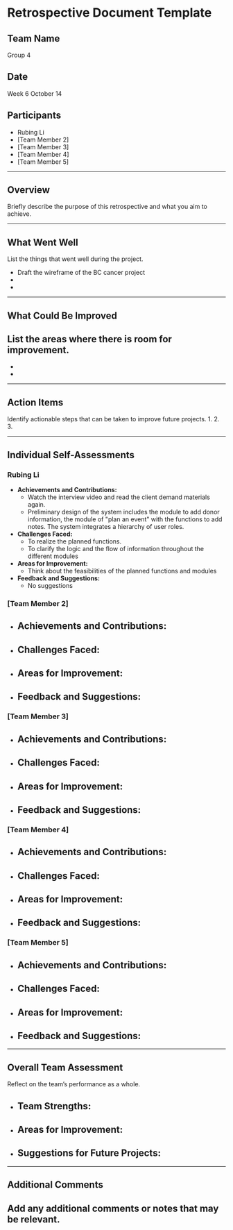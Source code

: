 # Retrospective Document Template

## Team Name
Group 4 

## Date
Week 6 October 14

## Participants
- Rubing Li
- [Team Member 2]
- [Team Member 3]
- [Team Member 4]
- [Team Member 5]

---

## Overview
Briefly describe the purpose of this retrospective and what you aim to achieve.

---

## What Went Well
List the things that went well during the project.
- Draft the wireframe of the BC cancer project
-
-

---

## What Could Be Improved
List the areas where there is room for improvement.
- 
-
-

---

## Action Items
Identify actionable steps that can be taken to improve future projects.
1.
2.
3.

---

## Individual Self-Assessments
### Rubing Li
- **Achievements and Contributions:**
  - Watch the interview video and read the client demand materials again.
  - Preliminary design of the system includes the module to add donor information, the module of "plan an event" with the functions to add notes. The system integrates a hierarchy of user roles. 
- **Challenges Faced:**
  - To realize the planned functions.
  - To clarify the logic and the flow of information throughout the different modules
- **Areas for Improvement:**
  - Think about the feasibilities of the planned functions and modules
- **Feedback and Suggestions:**
  - No suggestions

### [Team Member 2]
- **Achievements and Contributions:**
  -
- **Challenges Faced:**
  -
- **Areas for Improvement:**
  -
- **Feedback and Suggestions:**
  -

### [Team Member 3]
- **Achievements and Contributions:**
  -
- **Challenges Faced:**
  -
- **Areas for Improvement:**
  -
- **Feedback and Suggestions:**
  -

### [Team Member 4]
- **Achievements and Contributions:**
  -
- **Challenges Faced:**
  -
- **Areas for Improvement:**
  -
- **Feedback and Suggestions:**
  -

### [Team Member 5]
- **Achievements and Contributions:**
  -
- **Challenges Faced:**
  -
- **Areas for Improvement:**
  -
- **Feedback and Suggestions:**
  -

---

## Overall Team Assessment
Reflect on the team’s performance as a whole.
- **Team Strengths:**
  -
- **Areas for Improvement:**
  -
- **Suggestions for Future Projects:**
  -

---

## Additional Comments
Add any additional comments or notes that may be relevant.
-

